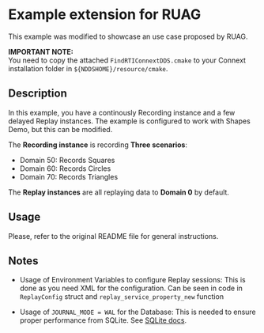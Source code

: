 # Example extension for RUAG

This example was modified to showcase an use case proposed by RUAG.

**IMPORTANT NOTE:**  
You need to copy the attached `FindRTIConnextDDS.cmake` to your Connext installation folder
  in `${NDDSHOME}/resource/cmake`.

## Description

In this example, you have a continously Recording instance and a few delayed Replay instances.
The example is configured to work with Shapes Demo, but this can be modified.

The **Recording instance** is recording **Three scenarios**:
  - Domain 50: Records Squares
  - Domain 60: Records Circles
  - Domain 70: Records Triangles

The **Replay instances** are all replaying data to **Domain 0** by default.

## Usage

Please, refer to the original README file for general instructions.

## Notes

- Usage of Environment Variables to configure Replay sessions:
    This is done as you need XML for the configuration.
    Can be seen in code in `ReplayConfig` struct and
      `replay_service_property_new` function

- Usage of `JOURNAL_MODE = WAL` for the Database:
    This is needed to ensure proper performance from SQLite.
      See [SQLite docs](https://www.sqlite.org/wal.html).